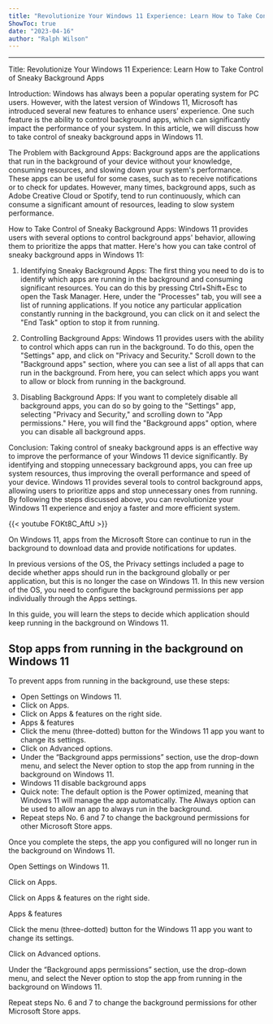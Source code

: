 ```yaml
---
title: "Revolutionize Your Windows 11 Experience: Learn How to Take Control of Sneaky Background Apps"
ShowToc: true 
date: "2023-04-16"
author: "Ralph Wilson"
---
```

*****
Title: Revolutionize Your Windows 11 Experience: Learn How to Take Control of Sneaky Background Apps


Introduction:
Windows has always been a popular operating system for PC users. However, with the latest version of Windows 11, Microsoft has introduced several new features to enhance users' experience. One such feature is the ability to control background apps, which can significantly impact the performance of your system. In this article, we will discuss how to take control of sneaky background apps in Windows 11.

The Problem with Background Apps:
Background apps are the applications that run in the background of your device without your knowledge, consuming resources, and slowing down your system's performance. These apps can be useful for some cases, such as to receive notifications or to check for updates. However, many times, background apps, such as Adobe Creative Cloud or Spotify, tend to run continuously, which can consume a significant amount of resources, leading to slow system performance.

How to Take Control of Sneaky Background Apps:
Windows 11 provides users with several options to control background apps' behavior, allowing them to prioritize the apps that matter. Here's how you can take control of sneaky background apps in Windows 11:

1. Identifying Sneaky Background Apps:
The first thing you need to do is to identify which apps are running in the background and consuming significant resources. You can do this by pressing Ctrl+Shift+Esc to open the Task Manager. Here, under the "Processes" tab, you will see a list of running applications. If you notice any particular application constantly running in the background, you can click on it and select the "End Task" option to stop it from running.

2. Controlling Background Apps:
Windows 11 provides users with the ability to control which apps can run in the background. To do this, open the "Settings" app, and click on "Privacy and Security." Scroll down to the "Background apps" section, where you can see a list of all apps that can run in the background. From here, you can select which apps you want to allow or block from running in the background.

3. Disabling Background Apps:
If you want to completely disable all background apps, you can do so by going to the "Settings" app, selecting "Privacy and Security," and scrolling down to "App permissions." Here, you will find the "Background apps" option, where you can disable all background apps.

Conclusion:
Taking control of sneaky background apps is an effective way to improve the performance of your Windows 11 device significantly. By identifying and stopping unnecessary background apps, you can free up system resources, thus improving the overall performance and speed of your device. Windows 11 provides several tools to control background apps, allowing users to prioritize apps and stop unnecessary ones from running. By following the steps discussed above, you can revolutionize your Windows 11 experience and enjoy a faster and more efficient system.

{{< youtube FOKt8C_AftU >}} 



On Windows 11, apps from the Microsoft Store can continue to run in the background to download data and provide notifications for updates.
 
In previous versions of the OS, the Privacy settings included a page to decide whether apps should run in the background globally or per application, but this is no longer the case on Windows 11. In this new version of the OS, you need to configure the background permissions per app individually through the Apps settings.
 
In this guide, you will learn the steps to decide which application should keep running in the background on Windows 11.
 
## Stop apps from running in the background on Windows 11
 
To prevent apps from running in the background, use these steps:
 
- Open Settings on Windows 11.
 - Click on Apps.
 - Click on Apps & features on the right side.
 - Apps & features
 - Click the menu (three-dotted) button for the Windows 11 app you want to change its settings.
 - Click on Advanced options.
 - Under the “Background apps permissions” section, use the drop-down menu, and select the Never option to stop the app from running in the background on Windows 11.
 - Windows 11 disable background apps
 - Quick note: The default option is the Power optimized, meaning that Windows 11 will manage the app automatically. The Always option can be used to allow an app to always run in the background.
 - Repeat steps No. 6 and 7 to change the background permissions for other Microsoft Store apps.

 
Once you complete the steps, the app you configured will no longer run in the background on Windows 11.
 
Open Settings on Windows 11.
 
Click on Apps.
 
Click on Apps & features on the right side.
 
Apps & features

 
Click the menu (three-dotted) button for the Windows 11 app you want to change its settings.
 
Click on Advanced options.
 
Under the “Background apps permissions” section, use the drop-down menu, and select the Never option to stop the app from running in the background on Windows 11.
 
Repeat steps No. 6 and 7 to change the background permissions for other Microsoft Store apps.




